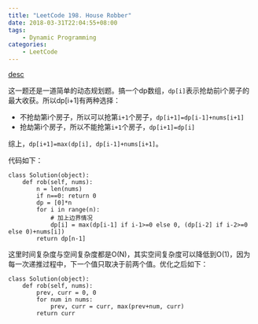 ```yaml
---
title: "LeetCode 198. House Robber"
date: 2018-03-31T22:04:55+08:00
tags:
    - Dynamic Programming
categories:
    - LeetCode
---
```


[desc](/images/leetcode/198_1.png)

这一题还是一道简单的动态规划题。搞一个dp数组，`dp[i]`表示抢劫前i个房子的最大收获。所以dp[i+1]有两种选择：

* 不抢劫第i个房子，所以可以抢第`i+1`个房子，`dp[i+1]=dp[i-1]+nums[i+1]`
* 抢劫第i个房子，所以不能抢第`i+1`个房子，`dp[i+1]=dp[i]`

综上，`dp[i+1]=max(dp[i], dp[i-1]+nums[i+1]`。

代码如下：

```
class Solution(object):
    def rob(self, nums):
        n = len(nums)
        if n==0: return 0
        dp = [0]*n
        for i in range(n):
        	# 加上边界情况
            dp[i] = max(dp[i-1] if i-1>=0 else 0, (dp[i-2] if i-2>=0 else 0)+nums[i])
        return dp[n-1]
```

这里时间复杂度与空间复杂度都是O(N)，其实空间复杂度可以降低到O(1)，因为每一次递推过程中，下一个值只取决于前两个值。优化之后如下：

```
class Solution(object):
    def rob(self, nums):
        prev, curr = 0, 0
        for num in nums:
            prev, curr = curr, max(prev+num, curr)
        return curr
```

